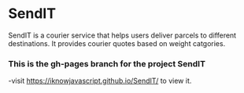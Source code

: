 # SendIT
SendIT is a courier service that helps users deliver parcels to different destinations. It provides courier quotes based on weight catgories.


### This is the gh-pages branch for the project SendIT 
  -visit https://iknowjavascript.github.io/SendIT/ to view it.
